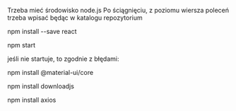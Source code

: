 Trzeba mieć środowisko node.js
Po ściągnięciu, z poziomu wiersza poleceń trzeba wpisać
będąc  w katalogu repozytorium

npm install --save react

npm start

jeśli nie startuje, to zgodnie z błędami:

npm install @material-ui/core

npm install downloadjs

npm install axios
